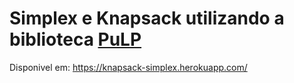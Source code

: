 # Simplex e Knapsack utilizando a biblioteca [PuLP](https://github.com/coin-or/pulp)

Disponivel em: https://knapsack-simplex.herokuapp.com/
